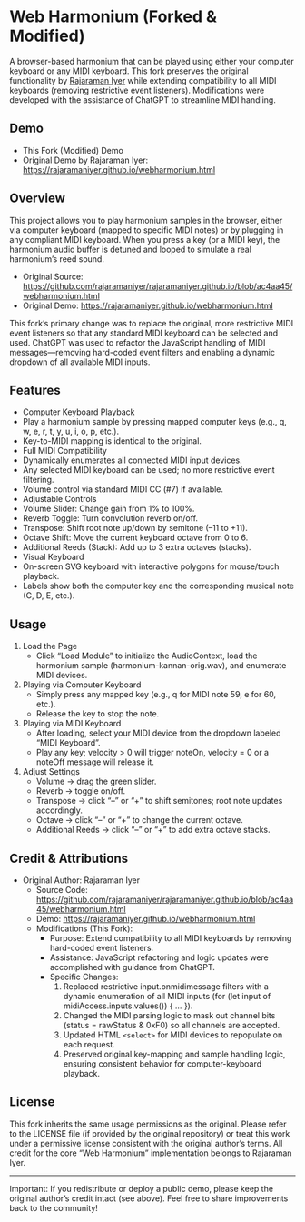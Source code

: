 # Web Harmonium (Forked & Modified)

A browser-based harmonium that can be played using either your computer keyboard or any MIDI keyboard. This fork preserves the original functionality by [Rajaraman Iyer](https://github.com/rajaramaniyer) while extending compatibility to all MIDI keyboards (removing restrictive event listeners). Modifications were developed with the assistance of ChatGPT to streamline MIDI handling.

## Demo
  - This Fork (Modified) Demo
  - Original Demo by Rajaraman Iyer: https://rajaramaniyer.github.io/webharmonium.html

## Overview

This project allows you to play harmonium samples in the browser, either via computer keyboard (mapped to specific MIDI notes) or by plugging in any compliant MIDI keyboard. When you press a key (or a MIDI key), the harmonium audio buffer is detuned and looped to simulate a real harmonium’s reed sound.
  - Original Source:
https://github.com/rajaramaniyer/rajaramaniyer.github.io/blob/ac4aa45/webharmonium.html
  - Original Demo:
https://rajaramaniyer.github.io/webharmonium.html

This fork’s primary change was to replace the original, more restrictive MIDI event listeners so that any standard MIDI keyboard can be selected and used. ChatGPT was used to refactor the JavaScript handling of MIDI messages—removing hard-coded event filters and enabling a dynamic dropdown of all available MIDI inputs.

## Features
  - Computer Keyboard Playback
  - Play a harmonium sample by pressing mapped computer keys (e.g., q, w, e, r, t, y, u, i, o, p, etc.).
  - Key-to-MIDI mapping is identical to the original.
  - Full MIDI Compatibility
  - Dynamically enumerates all connected MIDI input devices.
  - Any selected MIDI keyboard can be used; no more restrictive event filtering.
  - Volume control via standard MIDI CC (#7) if available.
  - Adjustable Controls
  - Volume Slider: Change gain from 1% to 100%.
  - Reverb Toggle: Turn convolution reverb on/off.
  - Transpose: Shift root note up/down by semitone (–11 to +11).
  - Octave Shift: Move the current keyboard octave from 0 to 6.
  - Additional Reeds (Stack): Add up to 3 extra octaves (stacks).
  - Visual Keyboard
  - On-screen SVG keyboard with interactive polygons for mouse/touch playback.
  - Labels show both the computer key and the corresponding musical note (C, D, E, etc.).

## Usage
1.	Load the Page
    - Click “Load Module” to initialize the AudioContext, load the harmonium sample (harmonium-kannan-orig.wav), and enumerate MIDI devices.
2.	Playing via Computer Keyboard
    - Simply press any mapped key (e.g., q for MIDI note 59, e for 60, etc.).
    - Release the key to stop the note.
3.	Playing via MIDI Keyboard
    - After loading, select your MIDI device from the dropdown labeled “MIDI Keyboard”.
    - Play any key; velocity > 0 will trigger noteOn, velocity = 0 or a noteOff message will release it.
4.	Adjust Settings
    - Volume → drag the green slider.
    - Reverb → toggle on/off.
    - Transpose → click “–” or “+” to shift semitones; root note updates accordingly.
    - Octave → click “–” or “+” to change the current octave.
    - Additional Reeds → click “–” or “+” to add extra octave stacks.

## Credit & Attributions
- Original Author: Rajaraman Iyer
    - Source Code: https://github.com/rajaramaniyer/rajaramaniyer.github.io/blob/ac4aa45/webharmonium.html
    - Demo: https://rajaramaniyer.github.io/webharmonium.html
    - Modifications (This Fork):
        - Purpose: Extend compatibility to all MIDI keyboards by removing hard-coded event listeners.
        - Assistance: JavaScript refactoring and logic updates were accomplished with guidance from ChatGPT.
        - Specific Changes:
            1.	Replaced restrictive input.onmidimessage filters with a dynamic enumeration of all MIDI inputs (for (let input of midiAccess.inputs.values()) { … }).
            2.	Changed the MIDI parsing logic to mask out channel bits (status = rawStatus & 0xF0) so all channels are accepted.
            3.	Updated HTML `<select>` for MIDI devices to repopulate on each request.
            4.	Preserved original key-mapping and sample handling logic, ensuring consistent behavior for computer-keyboard playback.

## License

This fork inherits the same usage permissions as the original. Please refer to the LICENSE file (if provided by the original repository) or treat this work under a permissive license consistent with the original author’s terms.
All credit for the core “Web Harmonium” implementation belongs to Rajaraman Iyer.

---

Important: If you redistribute or deploy a public demo, please keep the original author’s credit intact (see above). Feel free to share improvements back to the community!